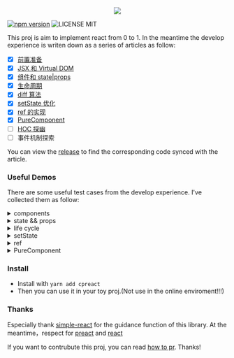 <div align="center">
  <img src="http://oqhtscus0.bkt.clouddn.com/9c461a61924ed0fecb6024a256671251.jpg-200">
</div>

[![npm version](https://badge.fury.io/js/cpreact.svg)](https://badge.fury.io/js/cpreact) ![LICENSE MIT](https://img.shields.io/npm/l/express.svg)

This proj is aim to implement react from 0 to 1. In the meantime the develop experience is writen down as a series of articles as follow:

- [x] [前置准备](https://github.com/MuYunyun/blog/blob/master/BasicSkill/从0到1实现React/0.前置准备.md)
- [x] [JSX 和 Virtual DOM](https://github.com/MuYunyun/blog/issues/24)
- [x] [组件和 state|props](https://github.com/MuYunyun/blog/issues/25)
- [x] [生命周期](https://github.com/MuYunyun/blog/blob/master/BasicSkill/从0到1实现React/3.生命周期.md)
- [x] [diff 算法](https://github.com/MuYunyun/blog/issues/26)
- [x] [setState 优化](https://github.com/MuYunyun/blog/blob/master/BasicSkill/从0到1实现React/5.setState.md)
- [x] [ref 的实现](https://github.com/MuYunyun/blog/blob/master/BasicSkill/从0到1实现React/6.ref.md)
- [x] [PureComponent](https://github.com/MuYunyun/blog/blob/master/BasicSkill/从0到1实现React/7.PureComponent.md)
- [ ] [HOC 探幽](https://github.com/MuYunyun/blog/blob/master/BasicSkill/从0到1实现React/9.HOC探索.md)
- [ ] 事件机制探索

You can view the [release](https://github.com/MuYunyun/cpreact/releases) to find the corresponding code synced with the article.

### Useful Demos

There are some useful test cases from the develop experience. I've collected them as follow:

<details>
  <summary>components</summary>

```js
class A extends Component {
  constructor(props) {
    super(props)
    this.state = {
      count: 1
    }
  }

  click() {
    this.setState({
      count: ++this.state.count
    })
  }

  render() {
    return (
      <div>
        <button onClick={this.click.bind(this)}>Click Me!</button>
        <div>{this.props.name}:{this.state.count}</div>
      </div>
    )
  }
}

ReactDOM.render(
  <A name="count" />,
  document.getElementById('root')
)
```
</details>

<details>
  <summary>state && props</summary>

```js
// this case is to know the attr in the jsx `<A a={1} { ...obj } />` is converted to { a: 1, b: 2, c: 3 }

class A extends Component {
  render() {
    return (
      <div>{this.props.a + this.props.b + this.props.c}</div>
    )
  }
}

class B extends Component {
  render() {
    const obj = { b: 2, c: 3 }
    return (
      <div>
        <A a={1} { ...obj } />
      </div>
    )
  }
}

ReactDOM.render(
  <B />,
  document.getElementById('root')
)
```
</details>

<details>
  <summary>life cycle</summary>

```js
class A extends Component {
  componentWillReceiveProps(props) {
    console.log('componentWillReceiveProps')
  }

  render() {
    return (
      <div>{this.props.count}</div>
    )
  }
}

class B extends Component {
  constructor(props) {
    super(props)
    this.state = {
      count: 1
    }
  }

  componentWillMount() {
    console.log('componentWillMount')
  }

  componentDidMount() {
    console.log('componentDidMount')
  }

  shouldComponentUpdate(nextProps, nextState) {
    console.log('shouldComponentUpdate', nextProps, nextState)
    return true
  }

  componentWillUpdate() {
    console.log('componentWillUpdate')
  }

  componentDidUpdate() {
    console.log('componentDidUpdate')
  }

  click() {
    this.setState({
      count: ++this.state.count
    })
  }

  render() {
    console.log('render')
    return (
      <div>
        <button onClick={this.click.bind(this)}>Click Me!</button>
        <A count={this.state.count} />
      </div>
    )
  }
}

ReactDOM.render(
  <B />,
  document.getElementById('root')
)
```
</details>

<details>
  <summary>setState</summary>

```js
class B extends Component {
  constructor(props) {
    super(props)
    this.state = {
      count: 0
    }
    this.click = this.click.bind(this)
  }

  click() {
    for (let i = 0; i < 10; i++) {
      this.setState({ // 在先前的逻辑中，没调用一次 setState 就会 render 一次
        count: ++this.state.count
      })
    }
  }

  render() {
    return (
      <div>
        <button onClick={this.click}>增加</button>
        <div>{this.state.count}</div>
      </div>
    )
  }
}
```
</details>

<details>
<summary>ref</summary>

```js
class A extends Component {
  constructor() {
    super()
    this.state = {
      count: 0
    }
    this.click = this.click.bind(this)
  }

  click() {
    this.setState({
      count: ++this.state.count
    })
  }

  render() {
    return <div>{this.state.count}</div>
  }
}

class B extends Component {
  constructor() {
    super()
    this.click = this.click.bind(this)
  }

  click() {
    this.A.click()
  }

  render() {
    return (
      <div>
        <button onClick={this.click}>加1</button>
        <A ref={(e) => { this.A = e }} />
      </div>
    )
  }
}
```
</details>

<details>
<summary>PureComponent</summary>

```js
// 测试用例：验证 state 浅比较
class B extends PureComponent {
  constructor(props) {
    super(props)
    this.state = {
      count: 0
    }
    this.click = this.click.bind(this)
  }

  click() {
    const state = Object.assign({}, this.state)

    this.setState({
      count: this.state.count + 1,
    })
  }

  render() {
    return (
      <div>
        <button onClick={this.click}>增加</button>
        <div>{this.state.count}</div>
      </div>
    )
  }
}

// 测试用例：验证 props 浅比较
class A extends PureComponent {
  render() {
    return (
      <div>{this.props.count.number}</div>
    )
  }
}

class B extends PureComponent {
  constructor(props) {
    super(props)
    this.state = {
      count: { number: 1 }
    }
  }

  click() {
    this.setState({
      count: { number: 1 }
    })
  }

  render() {
    return (
      <div>
        <button onClick={this.click.bind(this)}>Click Me!</button>
        <A count={ this.state.count } />
      </div>
    )
  }
}
```
</details>

### Install

* Install with `yarn add cpreact`
* Then you can use it in your toy proj.(Not use in the online enviroment!!!)

### Thanks

Especially thank [simple-react](https://github.com/hujiulong/simple-react) for the guidance function of this library. At the meantime，respect for [preact](https://github.com/developit/preact) and [react](https://github.com/facebook/react)

If you want to contrubute this proj, you can read [how to pr](https://github.com/MuYunyun/cpreact/blob/master/.github/PULL_REQUEST_TEMPLATE.md). Thanks!